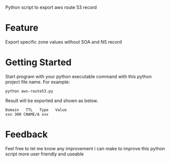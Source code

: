 Python script to export aws route 53 record

# Feature

Export specific zone values without SOA and NS record

# Getting Started

Start program with your python executable command with this python project file name. For example:

```
python aws-route53.py
```

Result will be exported and shown as below.

```
Domain   TTL   Type   Value
xxx 300 CNAME/A xxx
```

# Feedback

Feel free to let me know any improvement i can make to improve this python script more user friendly and useable
